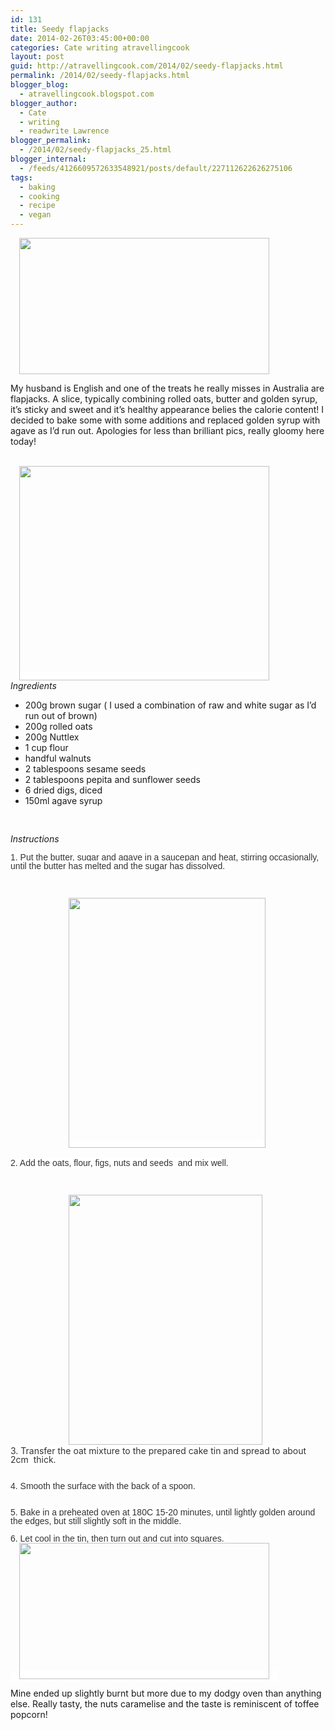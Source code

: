 ```yaml
---
id: 131
title: Seedy flapjacks
date: 2014-02-26T03:45:00+00:00
categories: Cate writing atravellingcook
layout: post
guid: http://atravellingcook.com/2014/02/seedy-flapjacks.html
permalink: /2014/02/seedy-flapjacks.html
blogger_blog:
  - atravellingcook.blogspot.com
blogger_author:
  - Cate
  - writing
  - readwrite Lawrence
blogger_permalink:
  - /2014/02/seedy-flapjacks_25.html
blogger_internal:
  - /feeds/4126609572633548921/posts/default/227112622626275106
tags:
  - baking
  - cooking
  - recipe
  - vegan
---
```


  <a style="margin-left: 1em; margin-right: 1em; text-align: center;" href="http://3.bp.blogspot.com/-R-lXHbk150E/U9ZnRrB47kI/AAAAAAAAJBU/DCW8w2T9UdQ/s1600/Fig-and-Date-Flapjacks.jpg"><img src="http://3.bp.blogspot.com/-R-lXHbk150E/U9ZnRrB47kI/AAAAAAAAJBU/DCW8w2T9UdQ/s1600/Fig-and-Date-Flapjacks.jpg" alt="" width="400" height="218" border="0" /></a>






  My husband is English and one of the treats he really misses in Australia are flapjacks. A slice, typically combining rolled oats, butter and golden syrup, it&#8217;s sticky and sweet and it&#8217;s healthy appearance belies the calorie content! I decided to bake some with some additions and replaced golden syrup with agave as I&#8217;d run out. Apologies for less than brilliant pics, really gloomy here today! 



                         <a style="background-color: white; line-height: 16px; margin-left: 1em; margin-right: 1em; text-align: center;" href="http://3.bp.blogspot.com/-iesBtSKDrew/Uw1TxfQLxEI/AAAAAAAAIIM/LTnR-NAnnf8/s1600/12784137144_e2176deab7_c.jpg"><img src="http://3.bp.blogspot.com/-iesBtSKDrew/Uw1TxfQLxEI/AAAAAAAAIIM/LTnR-NAnnf8/s1600/12784137144_e2176deab7_c.jpg" alt="" width="400" height="343" border="0" /></a><br /> <i>Ingredients</i>





  <ul>
    <li>
      200g brown sugar ( I used a combination of raw and white sugar as I&#8217;d run out of brown)
    </li>
    <li>
      200g rolled oats
    </li>
    <li>
      200g Nuttlex
    </li>
    <li>
      1 cup flour
    </li>
    <li>
      handful walnuts
    </li>
    <li>
      2 tablespoons sesame seeds
    </li>
    <li>
      2 tablespoons pepita and sunflower seeds
    </li>
    <li>
      6 dried digs, diced
    </li>
    <li>
      150ml agave syrup
    </li>
  </ul>



  <span style="font-family: Times, Times New Roman, serif;"> 



  <i>Instructions</i>



  <span style="background-color: white; color: #333333; font-family: Arial, Helvetica, sans-serif; line-height: 1em;">1. Put the butter, sugar and agave in a saucepan and heat, stirring occasionally, until the butter has melted and the sugar has dissolved. 



  <span style="color: #333333; font-family: Times, Times New Roman, serif;"><span style="line-height: 16px;"> 



                      <a style="background-color: white; font-family: Times, 'Times New Roman', serif; line-height: 16px; margin-left: 1em; margin-right: 1em; text-align: center;" href="http://4.bp.blogspot.com/-LHXtu_PJr8U/Uw1Tu99NfvI/AAAAAAAAIH8/Snep7xwUyDo/s1600/12783702065_19e21d8ed7_c.jpg"><img src="http://4.bp.blogspot.com/-LHXtu_PJr8U/Uw1Tu99NfvI/AAAAAAAAIH8/Snep7xwUyDo/s1600/12783702065_19e21d8ed7_c.jpg" alt="" width="315" height="400" border="0" /></a>



  <span style="background-color: white; color: #333333; font-family: Arial, Helvetica, sans-serif; line-height: 1em;">2. Add the oats, flour, figs, nuts and seeds  and mix well.



  <span style="color: #333333; font-family: Times, Times New Roman, serif;"><span style="line-height: 16px;"> 



                      <a style="line-height: 16px; margin-left: 1em; margin-right: 1em; text-align: center;" href="http://3.bp.blogspot.com/-6i-tgCDad3A/Uw1TweQwgTI/AAAAAAAAIIE/P3lnRsEnIqc/s1600/12783805783_ec3ddb7873_c.jpg"><img src="http://3.bp.blogspot.com/-6i-tgCDad3A/Uw1TweQwgTI/AAAAAAAAIIE/P3lnRsEnIqc/s1600/12783805783_ec3ddb7873_c.jpg" alt="" width="310" height="400" border="0" /></a><span style="line-height: 16px;"><br /> <span style="background-color: white; color: #333333; line-height: 1em;">3. Transfer the oat mixture to the prepared cake tin and spread to about 2cm  thick.<br /> <span style="background-color: white; color: #333333; font-family: Arial, Helvetica, sans-serif; line-height: 1em;"><br /> 



  <span style="background-color: white; color: #333333; font-family: Arial, Helvetica, sans-serif; line-height: 1em;">4. Smooth the surface with the back of a spoon. <br /> <span style="background-color: white; color: #333333; font-family: Arial, Helvetica, sans-serif; line-height: 1em;"><br /> 



  <span style="background-color: white; color: #333333; font-family: Arial, Helvetica, sans-serif; line-height: 1em;">5. Bake in a preheated oven at 180C 15-20 minutes, until lightly golden around the edges, but still slightly soft in the middle.



  <span style="background-color: white; color: #333333; font-family: Arial, Helvetica, sans-serif; line-height: 1em;">6. Let cool in the tin, then turn out and cut into squares.  <a style="margin-left: 1em; margin-right: 1em; text-align: center;" href="http://3.bp.blogspot.com/-R-lXHbk150E/U9ZnRrB47kI/AAAAAAAAJBU/DCW8w2T9UdQ/s1600/Fig-and-Date-Flapjacks.jpg"><img src="http://3.bp.blogspot.com/-R-lXHbk150E/U9ZnRrB47kI/AAAAAAAAJBU/DCW8w2T9UdQ/s1600/Fig-and-Date-Flapjacks.jpg" alt="" width="400" height="218" border="0" /></a>



  Mine ended up slightly burnt but more due to my dodgy oven than anything else. Really tasty, the nuts caramelise and the taste is reminiscent of toffee popcorn! 



